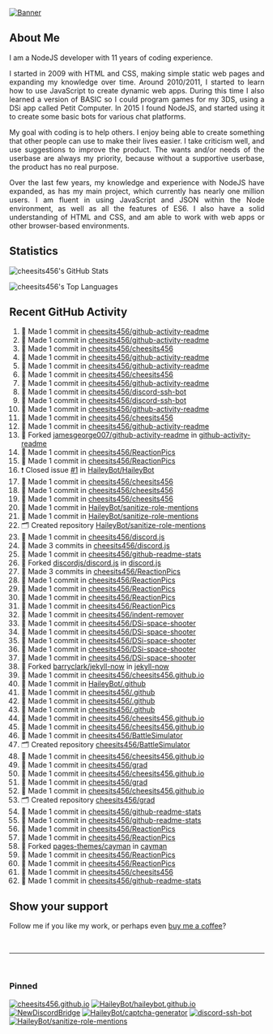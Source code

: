 [![Banner][banner-img]][banner-link]

## About Me

<p align="justify">I am a NodeJS developer with 11 years of coding experience.</p>

<p align="justify">I started in 2009 with HTML and CSS, making simple static web pages and expanding my knowledge over time. Around 2010/2011, I started to learn how to use JavaScript to create dynamic web apps. During this time I also learned a version of BASIC so I could program games for my 3DS, using a DSi app called Petit Computer. In 2015 I found NodeJS, and started using it to create some basic bots for various chat platforms.</p>

<p align="justify">My goal with coding is to help others. I enjoy being able to create something that other people can use to make their lives easier. I take criticism well, and use suggestions to improve the product. The wants and/or needs of the userbase are always my priority, because without a supportive userbase, the product has no real purpose.</p>

<p align="justify">Over the last few years, my knowledge and experience with NodeJS have expanded, as has my main project, which currently has nearly one million users. I am fluent in using JavaScript and JSON within the Node environment, as well as all the features of ES6. I also have a solid understanding of HTML and CSS, and am able to work with web apps or other browser-based environments.</p>

## Statistics

![cheesits456's GitHub Stats][github-stats-img]

![cheesits456's Top Languages][github-langs-img]

## Recent GitHub Activity

<!--START_SECTION:activity-->
1. 📝 Made 1 commit in [cheesits456/github-activity-readme](https://github.com//cheesits456/github-activity-readme)
2. 📝 Made 1 commit in [cheesits456/github-activity-readme](https://github.com//cheesits456/github-activity-readme)
3. 📝 Made 1 commit in [cheesits456/cheesits456](https://github.com//cheesits456/cheesits456)
4. 📝 Made 1 commit in [cheesits456/github-activity-readme](https://github.com//cheesits456/github-activity-readme)
5. 📝 Made 1 commit in [cheesits456/github-activity-readme](https://github.com//cheesits456/github-activity-readme)
6. 📝 Made 1 commit in [cheesits456/cheesits456](https://github.com//cheesits456/cheesits456)
7. 📝 Made 1 commit in [cheesits456/github-activity-readme](https://github.com//cheesits456/github-activity-readme)
8. 📝 Made 1 commit in [cheesits456/discord-ssh-bot](https://github.com//cheesits456/discord-ssh-bot)
9. 📝 Made 1 commit in [cheesits456/discord-ssh-bot](https://github.com//cheesits456/discord-ssh-bot)
10. 📝 Made 1 commit in [cheesits456/github-activity-readme](https://github.com//cheesits456/github-activity-readme)
11. 📝 Made 1 commit in [cheesits456/cheesits456](https://github.com//cheesits456/cheesits456)
12. 📝 Made 1 commit in [cheesits456/github-activity-readme](https://github.com//cheesits456/github-activity-readme)
13. 🍴 Forked [jamesgeorge007/github-activity-readme](https://github.com//jamesgeorge007/github-activity-readme) in [github-activity-readme](https://github.com//github-activity-readme)
14. 📝 Made 1 commit in [cheesits456/ReactionPics](https://github.com//cheesits456/ReactionPics)
15. 📝 Made 1 commit in [cheesits456/ReactionPics](https://github.com//cheesits456/ReactionPics)
16. ❗️ Closed issue [#1](https://github.com//HaileyBot/HaileyBot/issues/1) in [HaileyBot/HaileyBot](https://github.com//HaileyBot/HaileyBot)
17. 📝 Made 1 commit in [cheesits456/cheesits456](https://github.com//cheesits456/cheesits456)
18. 📝 Made 1 commit in [cheesits456/cheesits456](https://github.com//cheesits456/cheesits456)
19. 📝 Made 1 commit in [cheesits456/cheesits456](https://github.com//cheesits456/cheesits456)
20. 📝 Made 1 commit in [HaileyBot/sanitize-role-mentions](https://github.com//HaileyBot/sanitize-role-mentions)
21. 📝 Made 1 commit in [HaileyBot/sanitize-role-mentions](https://github.com//HaileyBot/sanitize-role-mentions)
22. 🗂 Created repository [HaileyBot/sanitize-role-mentions](https://github.com//HaileyBot/sanitize-role-mentions)
23. 📝 Made 1 commit in [cheesits456/discord.js](https://github.com//cheesits456/discord.js)
24. 📝 Made 3 commits in [cheesits456/discord.js](https://github.com//cheesits456/discord.js)
25. 📝 Made 1 commit in [cheesits456/github-readme-stats](https://github.com//cheesits456/github-readme-stats)
26. 🍴 Forked [discordjs/discord.js](https://github.com//discordjs/discord.js) in [discord.js](https://github.com//discord.js)
27. 📝 Made 3 commits in [cheesits456/ReactionPics](https://github.com//cheesits456/ReactionPics)
28. 📝 Made 1 commit in [cheesits456/ReactionPics](https://github.com//cheesits456/ReactionPics)
29. 📝 Made 1 commit in [cheesits456/ReactionPics](https://github.com//cheesits456/ReactionPics)
30. 📝 Made 1 commit in [cheesits456/ReactionPics](https://github.com//cheesits456/ReactionPics)
31. 📝 Made 1 commit in [cheesits456/ReactionPics](https://github.com//cheesits456/ReactionPics)
32. 📝 Made 1 commit in [cheesits456/indent-remover](https://github.com//cheesits456/indent-remover)
33. 📝 Made 1 commit in [cheesits456/DSi-space-shooter](https://github.com//cheesits456/DSi-space-shooter)
34. 📝 Made 1 commit in [cheesits456/DSi-space-shooter](https://github.com//cheesits456/DSi-space-shooter)
35. 📝 Made 1 commit in [cheesits456/DSi-space-shooter](https://github.com//cheesits456/DSi-space-shooter)
36. 📝 Made 1 commit in [cheesits456/DSi-space-shooter](https://github.com//cheesits456/DSi-space-shooter)
37. 📝 Made 1 commit in [cheesits456/DSi-space-shooter](https://github.com//cheesits456/DSi-space-shooter)
38. 🍴 Forked [barryclark/jekyll-now](https://github.com//barryclark/jekyll-now) in [jekyll-now](https://github.com//jekyll-now)
39. 📝 Made 1 commit in [cheesits456/cheesits456.github.io](https://github.com//cheesits456/cheesits456.github.io)
40. 📝 Made 1 commit in [HaileyBot/.github](https://github.com//HaileyBot/.github)
41. 📝 Made 1 commit in [cheesits456/.github](https://github.com//cheesits456/.github)
42. 📝 Made 1 commit in [cheesits456/.github](https://github.com//cheesits456/.github)
43. 📝 Made 1 commit in [cheesits456/.github](https://github.com//cheesits456/.github)
44. 📝 Made 1 commit in [cheesits456/cheesits456.github.io](https://github.com//cheesits456/cheesits456.github.io)
45. 📝 Made 1 commit in [cheesits456/cheesits456.github.io](https://github.com//cheesits456/cheesits456.github.io)
46. 📝 Made 1 commit in [cheesits456/BattleSimulator](https://github.com//cheesits456/BattleSimulator)
47. 🗂 Created repository [cheesits456/BattleSimulator](https://github.com//cheesits456/BattleSimulator)
48. 📝 Made 1 commit in [cheesits456/cheesits456.github.io](https://github.com//cheesits456/cheesits456.github.io)
49. 📝 Made 1 commit in [cheesits456/grad](https://github.com//cheesits456/grad)
50. 📝 Made 1 commit in [cheesits456/cheesits456.github.io](https://github.com//cheesits456/cheesits456.github.io)
51. 📝 Made 1 commit in [cheesits456/grad](https://github.com//cheesits456/grad)
52. 📝 Made 1 commit in [cheesits456/cheesits456.github.io](https://github.com//cheesits456/cheesits456.github.io)
53. 🗂 Created repository [cheesits456/grad](https://github.com//cheesits456/grad)
54. 📝 Made 1 commit in [cheesits456/github-readme-stats](https://github.com//cheesits456/github-readme-stats)
55. 📝 Made 1 commit in [cheesits456/github-readme-stats](https://github.com//cheesits456/github-readme-stats)
56. 📝 Made 1 commit in [cheesits456/ReactionPics](https://github.com//cheesits456/ReactionPics)
57. 📝 Made 1 commit in [cheesits456/ReactionPics](https://github.com//cheesits456/ReactionPics)
58. 🍴 Forked [pages-themes/cayman](https://github.com//pages-themes/cayman) in [cayman](https://github.com//cayman)
59. 📝 Made 1 commit in [cheesits456/ReactionPics](https://github.com//cheesits456/ReactionPics)
60. 📝 Made 1 commit in [cheesits456/ReactionPics](https://github.com//cheesits456/ReactionPics)
61. 📝 Made 1 commit in [cheesits456/cheesits456](https://github.com//cheesits456/cheesits456)
62. 📝 Made 1 commit in [cheesits456/github-readme-stats](https://github.com//cheesits456/github-readme-stats)
<!--END_SECTION:activity-->

## Show your support

Follow me if you like my work, or perhaps even [buy me a coffee][donate]?

<br><hr><br>

### Pinned

[![cheesits456.github.io][pin1-img]][pin1-link]
[![HaileyBot/haileybot.github.io][pin2-img]][pin2-link]
[![NewDiscordBridge][pin3-img]][pin3-link]
[![HaileyBot/captcha-generator][pin4-img]][pin4-link]
[![discord-ssh-bot][pin5-img]][pin5-link]
[![HaileyBot/sanitize-role-mentions][pin6-img]][pin6-link]



<!-- Link anchors -->
[banner-img]: https://raw.githubusercontent.com/cheesits456/cheesits456/master/personal-banner.gif
[banner-link]: https://social.cheesits456.dev

[donate]: https://donate.haileybot.com

[website-img]: https://img.shields.io/badge/-Website-e722e7?style=for-the-badge
[website-link]: https://cheesits456.dev
[discord-img]: https://img.shields.io/badge/-Discord-e722e7?style=for-the-badge
[discord-link]: https://discord.gg/7QH4YeD
[email-img]: https://img.shields.io/badge/-E--Mail-e722e7?style=for-the-badge
[email-link]: mailto:quin@cheesits456.dev

[github-stats-img]: https://cheesits456-readme-stats.vercel.app/api?username=cheesits456&count_private=true&show_icons=true&include_all_commits=true
[github-langs-img]: https://cheesits456-readme-stats.vercel.app/api/top-langs?username=cheesits456&layout=compact&hide=smarty

[pin1-img]: https://cheesits456-readme-stats.vercel.app/api/pin/?username=cheesits456&repo=cheesits456.github.io
[pin1-link]: https://github.com/cheesits456/cheesits456.github.io
[pin2-img]: https://cheesits456-readme-stats.vercel.app/api/pin/?username=HaileyBot&repo=haileybot.github.io&show_owner=true
[pin2-link]: https://github.com/HaileyBot/haileybot.github.io
[pin3-img]: https://cheesits456-readme-stats.vercel.app/api/pin/?username=cheesits456&repo=NewDiscordBridge
[pin3-link]: https://github.com/cheesits456/NewDiscordBridge
[pin4-img]: https://cheesits456-readme-stats.vercel.app/api/pin/?username=HaileyBot&repo=captcha-generator&show_owner=true
[pin4-link]: https://github.com/HaileyBot/captcha-generator
[pin5-img]: https://cheesits456-readme-stats.vercel.app/api/pin/?username=cheesits456&repo=discord-ssh-bot
[pin5-link]: https://github.com/cheesits456/discord-ssh-bot
[pin6-img]: https://cheesits456-readme-stats.vercel.app/api/pin/?username=HaileyBot&repo=sanitize-role-mentions&show_owner=true
[pin6-link]: https://github.com/HaileyBot/sanitize-role-mentions
